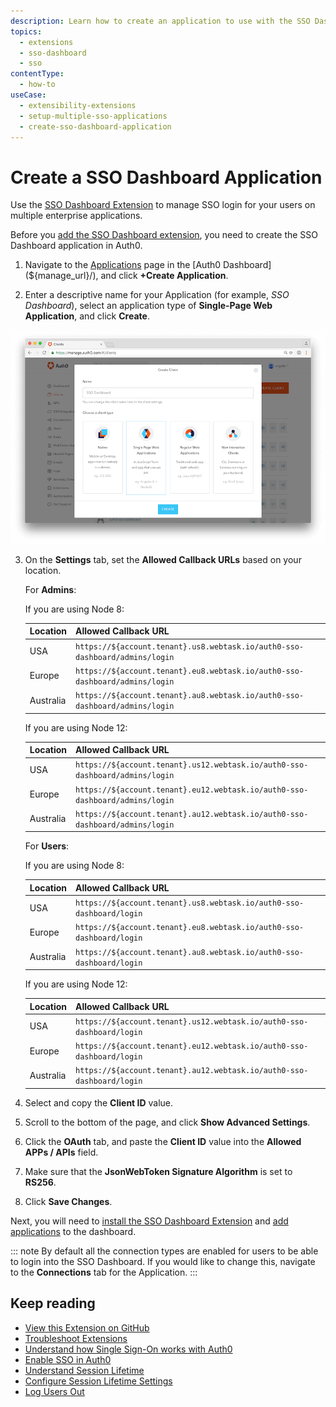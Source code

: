 ```yaml
---
description: Learn how to create an application to use with the SSO Dashboard Extension to enable SSO login for your applications.
topics:
  - extensions
  - sso-dashboard
  - sso
contentType:
  - how-to
useCase:
  - extensibility-extensions
  - setup-multiple-sso-applications
  - create-sso-dashboard-application
---
```


# Create a SSO Dashboard Application

Use the [SSO Dashboard Extension](/extensions/sso-dashboard) to manage SSO login for your users on multiple enterprise applications.

Before you [add the SSO Dashboard extension](/dashboard/guides/extensions/sso-dashboard-install-extension), you need to create the SSO Dashboard application in Auth0.

1. Navigate to the [Applications](${manage_url}/#/applications) page in the [Auth0 Dashboard](${manage_url}/), and click **+Create Application**.

2. Enter a descriptive name for your Application (for example, *SSO Dashboard*), select an application type of **Single-Page Web Application**, and click **Create**.

  ![](/media/articles/extensions/sso-dashboard/create-client.png)

3. On the **Settings** tab, set the **Allowed Callback URLs** based on your location.

    For **Admins**:

    If you are using Node 8:

    | Location | Allowed Callback URL |
    | --- | --- |
    | USA | `https://${account.tenant}.us8.webtask.io/auth0-sso-dashboard/admins/login` |
    | Europe | `https://${account.tenant}.eu8.webtask.io/auth0-sso-dashboard/admins/login` |
    | Australia | `https://${account.tenant}.au8.webtask.io/auth0-sso-dashboard/admins/login` |

    If you are using Node 12:

    | Location | Allowed Callback URL |
    | --- | --- |
    | USA | `https://${account.tenant}.us12.webtask.io/auth0-sso-dashboard/admins/login` |
    | Europe | `https://${account.tenant}.eu12.webtask.io/auth0-sso-dashboard/admins/login` |
    | Australia | `https://${account.tenant}.au12.webtask.io/auth0-sso-dashboard/admins/login` |

    For **Users**:

    If you are using Node 8:

    | Location | Allowed Callback URL |
    | --- | --- |
    | USA | `https://${account.tenant}.us8.webtask.io/auth0-sso-dashboard/login` |
    | Europe | `https://${account.tenant}.eu8.webtask.io/auth0-sso-dashboard/login` |
    | Australia | `https://${account.tenant}.au8.webtask.io/auth0-sso-dashboard/login` |

    If you are using Node 12:

    | Location | Allowed Callback URL |
    | --- | --- |
    | USA | `https://${account.tenant}.us12.webtask.io/auth0-sso-dashboard/login` |
    | Europe | `https://${account.tenant}.eu12.webtask.io/auth0-sso-dashboard/login` |
    | Australia | `https://${account.tenant}.au12.webtask.io/auth0-sso-dashboard/login` |

4. Select and copy the **Client ID** value.

5. Scroll to the bottom of the page, and click **Show Advanced Settings**.

6. Click the **OAuth** tab, and paste the **Client ID** value into the **Allowed APPs / APIs** field.

7. Make sure that the **JsonWebToken Signature Algorithm** is set to **RS256**.

8. Click **Save Changes**.

  Next, you will need to [install the SSO Dashboard Extension](/dashboard/guides/extensions/sso-dashboard-install-extension) and [add applications](/dashboard/guides/extensions/sso-dashboard-add-apps) to the dashboard.

::: note
By default all the connection types are enabled for users to be able to login into the SSO Dashboard. If you would like to change this, navigate to the **Connections** tab for the Application.
:::

## Keep reading

- [View this Extension on GitHub](https://github.com/auth0-extensions/auth0-sso-dashboard-extension)
- [Troubleshoot Extensions](/extensions/troubleshoot)
- [Understand how Single Sign-On works with Auth0](/sso/current/sso-auth0)
- [Enable SSO in Auth0](/dashboard/guides/tenants/enable-sso-tenant)
- [Understand Session Lifetime](/sessions/concepts/session-lifetime)
- [Configure Session Lifetime Settings](/dashboard/guides/tenants/configure-session-lifetime-settings)
- [Log Users Out](/logout)
